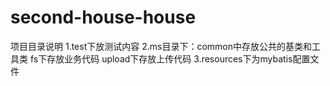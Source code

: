 # second-house-house

项目目录说明
1.test下放测试内容
2.ms目录下：common中存放公共的基类和工具类
           fs下存放业务代码
           upload下存放上传代码
3.resources下为mybatis配置文件